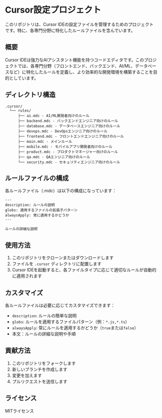 # Cursor設定プロジェクト

このリポジトリは、Cursor IDEの設定ファイルを管理するためのプロジェクトです。特に、各専門分野に特化したルールファイルを含んでいます。

## 概要

Cursor IDEは強力なAIアシスタント機能を持つコードエディタです。このプロジェクトでは、各専門分野（フロントエンド、バックエンド、AI/ML、データベースなど）に特化したルールを定義し、より効率的な開発環境を構築することを目的としています。

## ディレクトリ構造

```
.cursor/
  └── rules/
      ├── ai.mdc - AI/ML開発者向けのルール
      ├── backend.mdc - バックエンドエンジニア向けのルール
      ├── database.mdc - データベースエンジニア向けのルール
      ├── devops.mdc - DevOpsエンジニア向けのルール
      ├── frontend.mdc - フロントエンドエンジニア向けのルール
      ├── main.mdc - メインルール
      ├── mobile.mdc - モバイルアプリ開発者向けのルール
      ├── product.mdc - プロダクトマネージャー向けのルール
      ├── qa.mdc - QAエンジニア向けのルール
      └── security.mdc - セキュリティエンジニア向けのルール
```

## ルールファイルの構成

各ルールファイル（.mdc）は以下の構成になっています：

```
---
description: ルールの説明
globs: 適用するファイルの拡張子パターン
alwaysApply: 常に適用するかどうか
---

ルールの詳細な説明
```

## 使用方法

1. このリポジトリをクローンまたはダウンロードします
2. ファイルを `.cursor` ディレクトリに配置します
3. Cursor IDEを起動すると、各ファイルタイプに応じて適切なルールが自動的に適用されます

## カスタマイズ

各ルールファイルは必要に応じてカスタマイズできます：

- `description`: ルールの簡単な説明
- `globs`: ルールを適用するファイルパターン（例：`*.js,*.ts`）
- `alwaysApply`: 常にルールを適用するかどうか（`true`または`false`）
- 本文：ルールの詳細な説明や手順

## 貢献方法

1. このリポジトリをフォークします
2. 新しいブランチを作成します
3. 変更を加えます
4. プルリクエストを送信します

## ライセンス

MITライセンス 